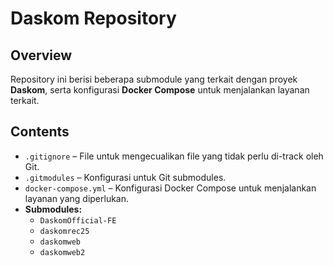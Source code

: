# Daskom Repository

## Overview
Repository ini berisi beberapa submodule yang terkait dengan proyek **Daskom**, serta konfigurasi **Docker Compose** untuk menjalankan layanan terkait.

## Contents
- `.gitignore` – File untuk mengecualikan file yang tidak perlu di-track oleh Git.
- `.gitmodules` – Konfigurasi untuk Git submodules.
- `docker-compose.yml` – Konfigurasi Docker Compose untuk menjalankan layanan yang diperlukan.
- **Submodules:**
  - `DaskomOfficial-FE`
  - `daskomrec25`
  - `daskomweb`
  - `daskomweb2`
